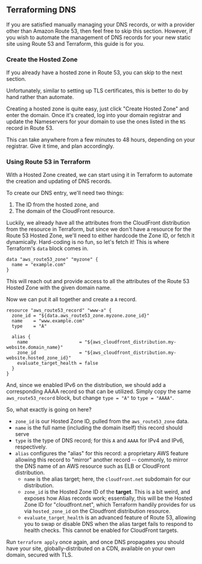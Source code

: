 ## Terraforming DNS

If you are satisfied manually managing your DNS records, or with a provider
other than Amazon Route 53, then feel free to skip this section. However, if you
wish to automate the management of DNS records for your new static site using
Route 53 and Terraform, this guide is for you.

### Create the Hosted Zone

If you already have a hosted zone in Route 53, you can skip to the next section.

Unfortunately, similar to setting up TLS certificates, this is better to do by
hand rather than automate.

Creating a hosted zone is quite easy, just click "Create Hosted Zone" and enter
the domain. Once it's created, log into your domain registrar and update the
Nameservers for your domain to use the ones listed in the `NS` record in Route
53.

This can take anywhere from a few minutes to 48 hours, depending on your
registrar. Give it time, and plan accordingly.

### Using Route 53 in Terraform

With a Hosted Zone created, we can start using it in Terraform to automate the
creation and updating of DNS records.

To create our DNS entry, we'll need two things:

1. The ID from the hosted zone, and
2. The domain of the CloudFront resource.

Luckily, we already have all the attributes from the CloudFront distribution
from the resource in Terraform, but since we don't have a resource for the Route
53 Hosted Zone, we'll need to either hardcode the Zone ID, or fetch it
dynamically. Hard-coding is no fun, so let's fetch it! This is where Terraform's
`data` block comes in.

```
data "aws_route53_zone" "myzone" {
  name = "example.com"
}
```

This will reach out and provide access to all the attributes of the Route 53
Hosted Zone with the given domain name.

Now we can put it all together and create a `A` record.

```
resource "aws_route53_record" "www-a" {
  zone_id = "${data.aws_route53_zone.myzone.zone_id}"
  name    = "www.example.com"
  type    = "A"

  alias {
    name                   = "${aws_cloudfront_distribution.my-website.domain_name}"
    zone_id                = "${aws_cloudfront_distribution.my-website.hosted_zone_id}"
    evaluate_target_health = false
  }
}
```

And, since we enabled IPv6 on the distribution, we should add a corresponding
AAAA record so that can be utilized. Simply copy the same `aws_route53_record`
block, but change `type = "A"` to `type = "AAAA"`.

So, what exactly is going on here?

* `zone_id` is our Hosted Zone ID, pulled from the `aws_route53_zone` data.
* `name` is the full name (including the domain itself) this record should serve
* `type` is the type of DNS record; for this `A` and `AAAA` for IPv4 and IPv6,
  respectively.
* `alias` configures the "alias" for this record: a proprietary AWS feature
  allowing this record to "mirror" another record -- commonly, to mirror the DNS
  name of an AWS resource such as ELB or CloudFront distribution.
	* `name` is the alias target; here, the `cloudfront.net` subdomain for our
	  distribution.
	* `zone_id` is the Hosted Zone ID of the **target**. This is a bit weird,
	  and exposes how Alias records work; essentially, this will be the Hosted
	  Zone ID for "cloudfront.net", which Terraform handily provides for us via
	  `hosted_zone_id` on the Cloudfront distribution resource.
	* `evaluate_target_health` is an advanced feature of Route 53, allowing you
	  to swap or disable DNS when the alias target fails to respond to health
	  checks. This cannot be enabled for CloudFront targets.

Run `terraform apply` once again, and once DNS propagates you should have your
site, globally-distributed on a CDN, available on your own domain, secured with
TLS.
